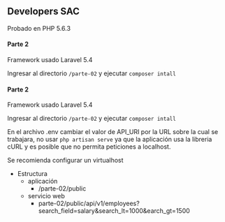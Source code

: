 ## Developers SAC

Probado en PHP 5.6.3

#### Parte 2

Framework usado Laravel 5.4

Ingresar al directorio `/parte-02` y ejecutar
`composer intall`
    
#### Parte 2

Framework usado Laravel 5.4

Ingresar al directorio `/parte-02` y ejecutar
`composer intall`

En el archivo .env cambiar el valor de API_URI por la URL sobre la cual se trabajara, no usar `php artisan serve` ya que la aplicación usa la libreria cURL y es posible que no permita peticiones a localhost.

Se recomienda configurar un virtualhost
    
    
* Estructura
    + aplicación
         + /parte-02/public
    + servicio web
        + parte-02/public/api/v1/employees?search_field=salary&amp;search_lt=1000&amp;earch_gt=1500